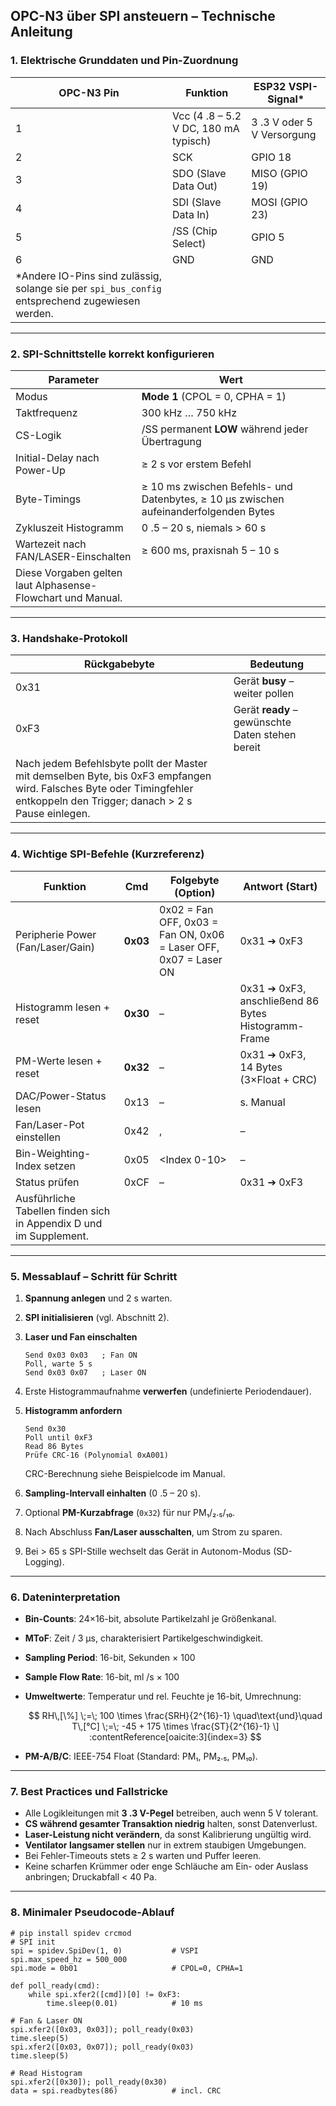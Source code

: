 ## OPC-N3 über SPI ansteuern – Technische Anleitung
### 1. Elektrische Grunddaten und Pin-Zuordnung

| OPC-N3 Pin                                                                                        | Funktion                              | ESP32 VSPI-Signal\*        |
| ------------------------------------------------------------------------------------------------- | ------------------------------------- | -------------------------- |
| 1                                                                                                 | Vcc (4 .8 – 5.2 V DC, 180 mA typisch) | 3 .3 V oder 5 V Versorgung |
| 2                                                                                                 | SCK                                   | GPIO 18                    |
| 3                                                                                                 | SDO (Slave Data Out)                  | MISO (GPIO 19)             |
| 4                                                                                                 | SDI (Slave Data In)                   | MOSI (GPIO 23)             |
| 5                                                                                                 | /SS (Chip Select)                     | GPIO 5                     |
| 6                                                                                                 | GND                                   | GND                        |
| \*Andere IO-Pins sind zulässig, solange sie per `spi_bus_config` entsprechend zugewiesen werden.  |                                       |                            |

---

### 2. SPI-Schnittstelle korrekt konfigurieren

| Parameter                                                   | Wert                                                                                  |
| ----------------------------------------------------------- | ------------------------------------------------------------------------------------- |
| Modus                                                       | **Mode 1** (CPOL = 0, CPHA = 1)                                                       |
| Taktfrequenz                                                | 300 kHz … 750 kHz                                                                     |
| CS-Logik                                                    | /SS permanent **LOW** während jeder Übertragung                                       |
| Initial-Delay nach Power-Up                                 | ≥ 2 s vor erstem Befehl                                                               |
| Byte-Timings                                                | ≥ 10 ms zwischen Befehls- und Datenbytes, ≥ 10 µs zwischen aufeinanderfolgenden Bytes |
| Zykluszeit Histogramm                                       | 0 .5 – 20 s, niemals > 60 s                                                           |
| Wartezeit nach FAN/LASER-Einschalten                        | ≥ 600 ms, praxisnah 5 – 10 s                                                          |
| Diese Vorgaben gelten laut Alphasense-Flowchart und Manual. |                                                                                       |

---

### 3. Handshake-Protokoll

| Rückgabebyte                                                                                                                                                              | Bedeutung                                        |
| ------------------------------------------------------------------------------------------------------------------------------------------------------------------------- | ------------------------------------------------ |
| 0x31                                                                                                                                                                      | Gerät **busy** – weiter pollen                   |
| 0xF3                                                                                                                                                                      | Gerät **ready** – gewünschte Daten stehen bereit |
| Nach jedem Befehlsbyte pollt der Master mit demselben Byte, bis 0xF3 empfangen wird. Falsches Byte oder Timingfehler entkoppeln den Trigger; danach > 2 s Pause einlegen. |                                                  |

---

### 4. Wichtige SPI-Befehle (Kurzreferenz)

| Funktion                                                           | Cmd      | Folgebyte (Option)                                               | Antwort (Start)                                     |
| ------------------------------------------------------------------ | -------- | ---------------------------------------------------------------- | --------------------------------------------------- |
| Peripherie Power (Fan/Laser/Gain)                                  | **0x03** | 0x02 = Fan OFF, 0x03 = Fan ON, 0x06 = Laser OFF, 0x07 = Laser ON | 0x31 ➔ 0xF3                                         |
| Histogramm lesen + reset                                           | **0x30** | –                                                                | 0x31 ➔ 0xF3, anschließend 86 Bytes Histogramm-Frame |
| PM-Werte lesen + reset                                             | **0x32** | –                                                                | 0x31 ➔ 0xF3, 14 Bytes (3×Float + CRC)               |
| DAC/Power-Status lesen                                             | 0x13     | –                                                                | s. Manual                                           |
| Fan/Laser-Pot einstellen                                           | 0x42     | <Channel>, <PotVal>                                              | –                                                   |
| Bin-Weighting-Index setzen                                         | 0x05     | \<Index 0-10>                                                    | –                                                   |
| Status prüfen                                                      | 0xCF     | –                                                                | 0x31 ➔ 0xF3                                         |
| Ausführliche Tabellen finden sich in Appendix D und im Supplement. |          |                                                                  |                                                     |

---

### 5. Messablauf – Schritt für Schritt

1. **Spannung anlegen** und 2 s warten.
2. **SPI initialisieren** (vgl. Abschnitt 2).
3. **Laser und Fan einschalten**

   ```text
   Send 0x03 0x03   ; Fan ON
   Poll, warte 5 s
   Send 0x03 0x07   ; Laser ON
   ```
4. Erste Histogrammaufnahme **verwerfen** (undefinierte Periodendauer).
5. **Histogramm anfordern**

   ```text
   Send 0x30
   Poll until 0xF3
   Read 86 Bytes
   Prüfe CRC-16 (Polynomial 0xA001)
   ```

   CRC-Berechnung siehe Beispielcode im Manual.&#x20;
6. **Sampling-Intervall einhalten** (0 .5 – 20 s).
7. Optional **PM-Kurzabfrage** (`0x32`) für nur PM₁/₂.₅/₁₀.
8. Nach Abschluss **Fan/Laser ausschalten**, um Strom zu sparen.
9. Bei > 65 s SPI-Stille wechselt das Gerät in Autonom-Modus (SD-Logging).&#x20;

---

### 6. Dateninterpretation

* **Bin-Counts**: 24×16-bit, absolute Partikelzahl je Größenkanal.
* **MToF**: Zeit / 3 µs, charakterisiert Partikelgeschwindigkeit.
* **Sampling Period**: 16-bit, Sekunden × 100
* **Sample Flow Rate**: 16-bit, ml /s × 100
* **Umweltwerte**: Temperatur und rel. Feuchte je 16-bit, Umrechnung:

  $$
  RH\,[\%] \;=\; 100 \times \frac{SRH}{2^{16}-1} \quad\text{und}\quad
  T\,[°C] \;=\; -45 + 175 \times \frac{ST}{2^{16}-1}
  \] :contentReference[oaicite:3]{index=3}  
  $$
* **PM-A/B/C**: IEEE-754 Float (Standard: PM₁, PM₂.₅, PM₁₀).

---

### 7. Best Practices und Fallstricke

* Alle Logikleitungen mit **3 .3 V-Pegel** betreiben, auch wenn 5 V tolerant.
* **CS während gesamter Transaktion niedrig** halten, sonst Datenverlust.
* **Laser-Leistung nicht verändern**, da sonst Kalibrierung ungültig wird.
* **Ventilator langsamer stellen** nur in extrem staubigen Umgebungen.
* Bei Fehler-Timeouts stets ≥ 2 s warten und Puffer leeren.
* Keine scharfen Krümmer oder enge Schläuche am Ein- oder Auslass anbringen; Druckabfall < 40 Pa.&#x20;

---

### 8. Minimaler Pseudocode-Ablauf

```example
# pip install spidev crcmod
# SPI init
spi = spidev.SpiDev(1, 0)           # VSPI
spi.max_speed_hz = 500_000
spi.mode = 0b01                     # CPOL=0, CPHA=1

def poll_ready(cmd):
    while spi.xfer2([cmd])[0] != 0xF3:
        time.sleep(0.01)            # 10 ms

# Fan & Laser ON
spi.xfer2([0x03, 0x03]); poll_ready(0x03)
time.sleep(5)
spi.xfer2([0x03, 0x07]); poll_ready(0x03)
time.sleep(5)

# Read Histogram
spi.xfer2([0x30]); poll_ready(0x30)
data = spi.readbytes(86)            # incl. CRC
```


